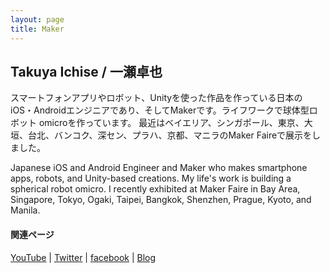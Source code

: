 ```yaml
---
layout: page
title: Maker
---
```


## Takuya Ichise / 一瀬卓也
スマートフォンアプリやロボット、Unityを使った作品を作っている日本のiOS・Androidエンジニアであり、そしてMakerです。ライフワークで球体型ロボット omicroを作っています。
最近はベイエリア、シンガポール、東京、大垣、台北、バンコク、深セン、プラハ、京都、マニラのMaker Faireで展示をしました。

Japanese iOS and Android Engineer and Maker who makes smartphone apps, robots, and Unity-based creations. My life's work is building a spherical robot omicro.
I recently exhibited at Maker Faire in Bay Area, Singapore, Tokyo, Ogaki, Taipei, Bangkok, Shenzhen, Prague, Kyoto, and Manila.

#### 関連ページ
<a href="http://bit.ly/3rao0nP">YouTube</a> | <a href="https://twitter.com/tichise">Twitter</a> | <a href="https://www.facebook.com/tichise">facebook</a> | <a href="https://medium.com/tichise">Blog</a>